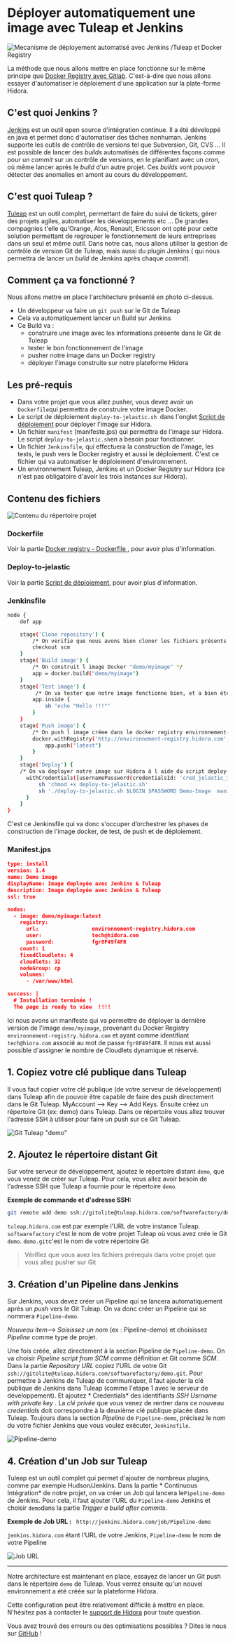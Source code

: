 # Déployer automatiquement une image avec Tuleap et Jenkins

![Mecanisme de déployement automatisé avec Jenkins /Tuleap et Docker Registry](../../images/TuleapRegistry.png)

La méthode que nous allons mettre en place fonctionne sur le même principe que [Docker Registry avec Gitlab](../Gitlab/DockerRegistry.md). C'est-à-dire que nous allons essayer d'automatiser le déploiement d'une application sur la plate-forme Hidora. 

## C'est quoi Jenkins ?
[Jenkins](https://jenkins.io/) est un outil open source d'intégration continue. Il a été développé en java et permet donc d'automatiser des tâches nonhuman. Jenkins supporte les outils de contrôle de versions tel que Subversion, Git, CVS ...
Il est possible de lancer des *builds* automatisés de différentes façons comme pour un *commit* sur un contrôle de versions, en le planifiant avec un *cron*, où même lancer après le *build* d'un autre projet.
Ces *builds* vont pouvoir détecter  des anomalies en amont au cours du développement. 

## C'est quoi Tuleap ?
[Tuleap](https://www.tuleap.org/) est un outil complet, permettant de faire du suivi de tickets, gérer des projets agiles, automatiser les développements etc ...  De grandes compagnies t'elle qu'Orange, Atos, Renault, Ericsson ont opté pour cette solution permettant de regrouper le fonctionnement de leurs entreprises dans un seul et même outil.
Dans notre cas, nous allons utiliser la gestion de contrôle de version Git de Tuleap, mais aussi du plugin Jenkins ( qui nous permettra de lancer un *build* de Jenkins après chaque *commit*).

## Comment ça va fonctionné ?
Nous allons mettre en place l'architecture présenté en photo ci-dessus.
 - Un développeur va faire un `git push` sur le Git de Tuleap
 - Cela va automatiquement lancer un Build sur Jenkins
 - Ce Build va :
	 - construire une image avec les informations présente dans le Git de Tuleap
	 - tester le bon fonctionnement de l'image
	 - pusher notre image dans un Docker registry
	 - déployer l'image construite sur notre plateforme Hidora

## Les pré-requis

 - Dans votre projet que vous allez pusher, vous devez avoir un `Dockerfile`qui permettra de construire votre image Docker.
 - Le script de déploiement `deploy-to-jelastic.sh `dans l'onglet [Script de déploiement](http://documentation.hidora.com/fr/#/Automatisation/Script%20de%20d%C3%A9ploiement) pour déployer l'image sur Hidora.
 -  Un fichier `manifest` (manifeste.jps) qui permettra de l'image sur Hidora. Le script  `deploy-to-jelastic.sh`en a besoin pour fonctionner. 
 - Un fichier `Jenkinsfile`, qui effectuera la construction de l'image, les tests, le push vers le Docker registry et aussi le déploiement. C'est ce fichier qui va automatiser le déploiement d'environnement. 
 - Un environnement Tuleap, Jenkins et un Docker Registry sur Hidora (ce n'est pas obligatoire d'avoir les trois instances sur Hidora).
 
## Contenu des fichiers
![Contenu du répertoire projet](../../images/content-file.png)

### Dockerfile
Voir la partie [Docker registry - Dockerfile ](http://documentation.hidora.com/fr/#/Automatisation/Gitlab/Docker%20registry), pour avoir plus d'information.

### Deploy-to-jelastic
Voir la partie [Script de déploiement](http://documentation.hidora.com/fr/#/Automatisation/Script%20de%20d%C3%A9ploiement), pour avoir plus d'information.

### Jenkinsfile

``` bash
node {
    def app

    stage('Clone repository') {
        /* On verifie que nous avons bien cloner les fichiers présents dans le Git de Tuleap*/
        checkout scm
    }
    stage('Build image') {
        /* On construit l image Docker "demo/myimage" */
        app = docker.build("demo/myimage")
    }
    stage('Test image') {
         /* On va tester que notre image fonctionne bien, et a bien été créée */
        app.inside {
            sh 'echo "Hello !!!"'
        }
    }
    stage('Push image') {
	    /* On push l image créee dans le docker registry environnement-registry.hidora.com, avec les identifiants enregistrés dans Jenkins */
        docker.withRegistry('http://environnement-registry.hidora.com', 'cred_registry') {
            app.push("latest")
        }
    }
	stage('Deploy') {
	/* On va deployer notre image sur Hidora à l aide du script deploy-to-jelastic.sh. $LOGIN et $PASSWORD sont les identifiants pour se connecter à la plateforme Hidora. Demo-Image sera le nom de notre environnement. On précise qu'on va utiliser la manifeste manifest.jps pour deployer l'environnement*/
      withCredentials([usernamePassword(credentialsId: 'cred_jelastic_id', usernameVariable: 'LOGIN', passwordVariable: 'PASSWORD')]) {
          sh 'chmod +x deploy-to-jelastic.sh'
          sh './deploy-to-jelastic.sh $LOGIN $PASSWORD Demo-Image  manifest.jps cp '
      }
    }
}
```
C'est ce Jenkinsfile qui va donc s'occuper d’orchestrer les phases de construction de l'image docker, de test, de push et de déploiement.

### Manifest.jps

```json
type: install
version: 1.4
name: Demo image
displayName: Image deployée avec Jenkins & Tuleap
description: Image deployée avec Jenkins & Tuleap
ssl: true

nodes:
  - image: demo/myimage:latest
    registry:
      url:                 environnement-registry.hidora.com
      user:                tech@hidora.com
      password:            fgr8F49f4FR
    count: 1
    fixedCloudlets: 4
    cloudlets: 32
    nodeGroup: cp
    volumes:
      - /var/www/html

success: |
  # Installation terminée !
  The page is ready to view  !!!!
```
Ici nous avons un manifeste qui va permettre de déployer la dernière version de l'image `demo/myimage`, provenant du Docker Registry `environnement-registry.hidora.com` et ayant comme identifiant `tech@hiora.com` associé au mot de passe `fgr8F49f4FR`. 
Il nous est aussi possible d'assigner le nombre de Cloudlets dynamique  et réservé. 


## 1. Copiez votre clé publique dans Tuleap
Il vous faut copier votre clé publique (de votre serveur de développement) dans Tuleap afin de pouvoir être capable de faire  des push directement dans le Git Tuleap.
 MyAccount --> Key --> Add Keys.
Ensuite créez un répertoire Git (ex: demo) dans Tuleap. Dans ce répertoire vous allez trouver l'adresse SSH à utiliser pour faire un push sur ce Git Tuleap.

![Git Tuleap "demo"](../../images/git_demo.png)

## 2. Ajoutez le répertoire distant Git
Sur votre serveur de développement, ajoutez le répertoire distant `demo`, que vous venez de créer sur Tuleap.
Pour cela, vous allez avoir besoin de l'adresse SSH que Tuleap a fournie pour le répertoire `demo`.

**Exemple de commande et d'adresse SSH:**
```` bash
git remote add demo ssh://gitolite@tuleap.hidora.com/softwarefactory/demo.git
```` 
`tuleap.hidora.com` est par exemple l'URL de votre instance Tuleap.
`softwarefactory` c'est le nom de votre projet Tuleap où vous avez crée le Git `demo`.
`demo.git`c'est le nom de votre répertoire Git

> Vérifiez que vous avez les fichiers prérequis  dans votre projet que vous allez pusher sur Git

## 3. Création d'un Pipeline dans Jenkins
Sur Jenkins, vous devez créer un Pipeline qui se lancera automatiquement après un *push* vers le Git Tuleap. On va donc créer un Pipeline qui se nommera `Pipeline-demo`.

*Nouveau item*--> *Saisissez un nom* (ex : Pipeline-demo) et choisissez *Pipeline* comme type de projet.

Une fois créée, allez directement à la section Pipeline de `Pipeline-demo`. On va choisir *Pipeline script from SCM*  comme définition et Git comme *SCM*.
Dans la partie *Repository URL* copiez l'URL de votre Git  `ssh://gitolite@tuleap.hidora.com/softwarefactory/demo.git`.  Pour permettre à Jenkins de Tuleap de communiquer, il faut ajouter la clé publique de Jenkins dans Tuleap (comme l'etape 1 avec le serveur de développement). Et ajoutez  * Credentials* des identifiants *SSH Usrname with private key* .
La *clé privée* que vous venez de rentrer dans ce nouveau *credentials* doit correspondre à la deuxième clé publique placée dans Tuleap.
Toujours dans la section *Pipeline* de `Pipeline-demo`, précisez le nom du votre fichier Jenkins que vous voulez exécuter, `Jenkinsfile`.

![Pipeline-demo](../../images/pipeline-demo.png)

## 4.  Création d'un Job sur Tuleap
Tuleap est un outil complet qui permet d'ajouter de nombreux plugins, comme par exemple Hudson/Jenkins.
Dans la partie * Continuous Intégration* de notre projet, on va créer un Job qui lancera le`Pipeline-demo`
 de Jenkins.
 Pour cela, il faut ajouter l'URL du `Pipeline-demo` Jenkins et choisir `demo`dans la partie *Trigger a build after commits*. 
 
**Exemple de Job URL :**
` http://jenkins.hidora.com/job/Pipeline-demo`

`jenkins.hidora.com` étant l'URL de votre Jenkins,
`Pipeline-demo` le nom de votre Pipeline

![Job URL ](../../images/job-url.png)

----------
Notre architecture est maintenant en place, essayez de lancer un Git push dans le répertoire `demo` de Tuleap.
Vous verrez ensuite qu'un nouvel environnement a été créée sur la plateforme Hidora.

Cette configuration peut être relativement difficile à mettre en place. N'hésitez pas à contacter le  [support de Hidora](https://support.hidora.com/portal/newticket)  pour toute question.

Vous avez trouvé des erreurs ou des optimisations possibles ? Dites le nous sur  [GitHub](https://github.com/HidoraSwiss/documentation)  !
